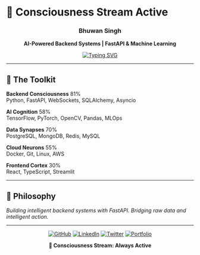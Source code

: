 # 🧠 Consciousness Stream Active

<div align="center">

### Bhuwan Singh
**AI-Powered Backend Systems | FastAPI & Machine Learning**

[![Typing SVG](https://readme-typing-svg.demolab.com?font=Fira+Code&size=18&pause=1000&color=00F7FF&center=true&width=400&lines=Building+intelligent+backends;AI-first+system+design)](https://git.io/typing-svg)

</div>

---

## 🧬 The Toolkit

**Backend Consciousness** 81%  
Python, FastAPI, WebSockets, SQLAlchemy, Asyncio

**AI Cognition** 58%  
TensorFlow, PyTorch, OpenCV, Pandas, MLOps

**Data Synapses** 70%  
PostgreSQL, MongoDB, Redis, MySQL

**Cloud Neurons** 55%  
Docker, Git, Linux, AWS

**Frontend Cortex** 30%  
React, TypeScript, Streamlit

---

## 🎯 Philosophy
*Building intelligent backend systems with FastAPI. Bridging raw data and intelligent action.*

---

<div align="center">

[![GitHub](https://img.shields.io/badge/GitHub-100000?style=flat-square&logo=github&logoColor=white)](https://github.com/BHUWON12)
[![LinkedIn](https://img.shields.io/badge/LinkedIn-0077B5?style=flat-square&logo=linkedin&logoColor=white)](https://www.linkedin.com/in/bhuwansingh02/)
[![Twitter](https://img.shields.io/badge/Twitter-1DA1F2?style=flat-square&logo=twitter&logoColor=white)](https://x.com/bhuwansinghh)
[![Portfolio](https://img.shields.io/badge/Portfolio-FF5722?style=flat-square&logo=google-chrome&logoColor=white)](https://digitalbhuwan.vercel.app/)

**🧠 Consciousness Stream: Always Active**

</div>
